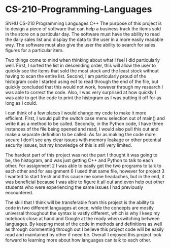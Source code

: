 # CS-210-Programming-Languages
SNHU CS-210 Programming Languages C++
The purpose of this project is to design a piece of software that can help a business track the items sold in the store on a particular day.  The software must have the ability to read the daily sales list and display the data to the user in a more easily readable way.  The software must also give the user the ability to search for sales figures for a particular item.

Two things come to mind when thinking about what I feel I did particularly well. First, I sorted the list in descending order, this will allow the user to quickly see the items that sold the most stock and the least stock without having to scan the entire list.  Second, I am particularly proud of the histogram code I started using eof to read through the end of the file, but quickly concluded that this would not work, however through my research I was able to correct the code.  Also, I was very surprised at how quickly I was able to get the code to print the histogram as I was putting it off for as long as I could.

I can think of a few places I would change my code to make it more efficient.  First, I would pull the switch case menu selection out of main() and write it as a method to be called. Secondly, in the Python code, I have three instances of the file being opened and read, I would also pull this out and make a separate definition to be called.  As far as making the code more secure I don’t see any clear issues with memory leakage or other potential security issues, but my knowledge of this is still very limited.

The hardest part of this project was not the part I thought it was going to be, the histogram, and was just getting C++ and Python to talk to each other.  For assignment 2 I was able to easily get the two programs to talk to each other and for assignment 6 I used that same file, however for project 3 I wanted to start fresh and this cause me some headaches, but in the end, it was beneficial because I was able to figure it all out and even help out other students who were experiencing the same issues I had previously encountered. 

The skill that I think will be transferable from this project is the ability to code in two different languages at once, while the concepts are mostly universal throughout the syntax is vastly different, which is why I keep my notebook close at hand and Google at the ready when switching between languages.
By keeping most of the code in methods and definitions as well as through commenting through out I believe this project code will be easily read and maintained by other if need be.  Overall I enjoyed this project look forward to learning more about how languages can talk to each other.
